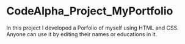 # CodeAlpha_Project_MyPortfolio
In this project I developed a Porfolio of myself using HTML and CSS. Anyone can use it by editing their names or educations in it.
